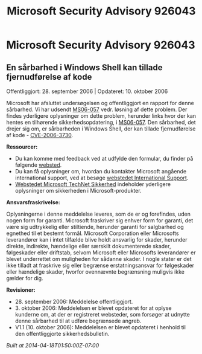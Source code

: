 ﻿---
title: Microsoft Security Advisory 926043
TOCTitle: "926043"
ms:assetid: "926043"
ms:mtpsurl: https://technet.microsoft.com/da-DK/library/926043(v=Security.10)
ms:contentKeyID: 61223871
ms.date: 04/18/2014
mtps_version: v=Security.10
ms.translationtype: HT
---

# Microsoft Security Advisory 926043

## En sårbarhed i Windows Shell kan tillade fjernudførelse af kode

Offentliggjort: 28. september 2006 | Opdateret: 10. oktober 2006

Microsoft har afsluttet undersøgelsen og offentliggjort en rapport for denne sårbarhed. Vi har udsendt [MS06-057](http://technet.microsoft.com/security/bulletin/ms06-057) vedr. løsning af dette problem. Der findes yderligere oplysninger om dette problem, herunder links hvor der kan hentes en tilhørende sikkerhedsopdatering, i [MS06-057](http://technet.microsoft.com/security/bulletin/ms06-057). Den sårbarhed, det drejer sig om, er sårbarheden i Windows Shell, der kan tillade fjernudførelse af kode - [CVE-2006-3730](http://www.cve.mitre.org/cgi-bin/cvename.cgi?name=cve-2006-3730).

**Ressourcer:**

  - Du kan komme med feedback ved at udfylde den formular, du finder på følgende [websted](https://support.microsoft.com/common/survey.aspx?scid=sw;en;1257&amp;showpage=1&amp;ws=technet&amp;sd=tech).
  - Du kan få oplysninger om, hvordan du kontakter Microsoft angående international support, ved at besøge [webstedet International Support](http://go.microsoft.com/fwlink/?linkid=21155).
  - [Webstedet Microsoft TechNet Sikkerhed](http://www.microsoft.com/danmark/technet/sikkerhed/default.mspx) indeholder yderligere oplysninger om sikkerheden i Microsoft-produkter.

**Ansvarsfraskrivelse:**

Oplysningerne i denne meddelelse leveres, som de er og forefindes, uden nogen form for garanti. Microsoft fraskriver sig enhver form for garanti, det være sig udtrykkelig eller stiltiende, herunder garanti for salgbarhed og egnethed til et bestemt formål. Microsoft Corporation eller Microsofts leverandører kan i intet tilfælde blive holdt ansvarlig for skader, herunder direkte, indirekte, hændelige eller særskilt dokumenterede skader, følgeskader eller driftstab, selvom Microsoft eller Microsofts leverandører er blevet underrettet om muligheden for sådanne skader. I nogle stater er det ikke tilladt at fraskrive sig eller begrænse erstatningsansvar for følgeskader eller hændelige skader, hvorfor ovennævnte begrænsning muligvis ikke gælder for dig.

**Revisioner:**

  - 28\. september 2006: Meddelelse offentliggjort.
  - 3\. oktober 2006: Meddelelsen er blevet opdateret for at oplyse kunderne om, at der er registreret websteder, som forsøger at udnytte denne sårbarhed til at udføre begrænsede angreb.
  - V1.1 (10. oktober 2006): Meddelelsen er blevet opdateret i henhold til den offentliggjorte sikkerhedsbulletin.

*Built at 2014-04-18T01:50:00Z-07:00*

